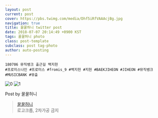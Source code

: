 ```yaml
---
layout: post
current: post
cover: https://pbs.twimg.com/media/Dhf5iRfVAAAcjBg.jpg
navigation: true
title: 꿀꿀허니 twitter post
date: 2018-07-07 20:14:49 +0900 KST
tags: 꿀꿀허니 photo
class: post-template
subclass: post tag-photo
author: auto-posting
---
```


```  
180706 뮤직뱅크 출근길 백지헌  
#프로미스나인 #프로미스 #fromis_9 #백지헌 #지헌 #BAEKJIHEON #JIHEON #뮤직뱅크 #MUSICBANK #뮤출  

```

![0](https://pbs.twimg.com/media/Dhf5h6cVQAEP6ai.jpg)
![1](https://pbs.twimg.com/media/Dhf5iRfVAAAcjBg.jpg)


Post by 꿀꿀허니

> [꿀꿀허니](https://twitter.com/KKHONEY0417)  
  로고크롭, 2차가공 금지